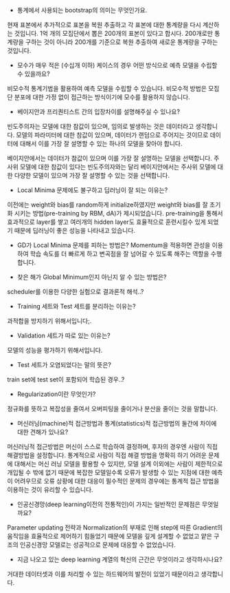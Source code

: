 * 통계에서 사용되는 bootstrap의 의미는 무엇인가요.  

현재 표본에서 추가적으로 표본을 복원 추출하고 각 표본에 대한 통계량을 다시 계산하는 것입니다. 1억 개의 모집단에서 뽑은 200개의 표본이 있다고 합시다. 200개로만 통계량을 구하는 것이 아니라 200개를 기준으로 복원 추출하여 새로운 통계량을 구하는 것입니다.

* 모수가 매우 적은 (수십개 이하) 케이스의 경우 어떤 방식으로 예측 모델을 수립할 수 있을까요? 

비모수적 통계기법을 활용하여 예측 모델을 수립할 수 있습니다. 비모수적 방법은 모집단 분포에 대한 가정 없이 접근하는 방식이기에 모수를 활용하지 않습니다.

* 베이지안과 프리퀀티스트 간의 입장차이를 설명해주실 수 있나요?  

빈도주의자는 모델에 대한 참값이 있으며, 임의로 발생하는 것은 데이터라고 생각합니다. 모델의 파라미터에 대한 참값이 있으며, 데이터가 랜덤으로 주어지는 것이므로 데이터에 대해서 이를 가장 잘 설명할 수 있는 하나의 모델을 찾아야 합니다.

베이지안에서는 데이터가 참값이 있으며 이를 가장 잘 설명하는 모델을 선택합니다. 주사위 모델에 대한 참값이 있다는 빈도주의자와는 달리 베이지안에서는 주사위 모델에 대한 다양한 모델이 있으며 가장 잘 설명할 수 있는 것을 선택합니다.

* Local Minima 문제에도 불구하고 딥러닝이 잘 되는 이유는?  

이전에는 weight와 bias를 random하게 initialize하였지만 weight와 bias를 잘 초기화 시키는 방법(pre-training by RBM, dA)가 제시되었습니다. pre-training을 통해서 효과적으로 layer를 쌓고 여러개의 hidden layer도 효율적으로 훈련시킬수 있게 되었기 때문에 딥러닝이 좋은 성능을 나타내고 있습니다.


  * GD가 Local Minima 문제를 피하는 방법은?
Momentum을 적용하면 관성을 이용하여 학습 속도를 더 빠르게 하고 변곡점을 잘 넘어갈 수 있도록 해주는 역할을 수행합니다.

  * 찾은 해가 Global Minimum인지 아닌지 알 수 있는 방법은?

scheduler를 이용한 다양한 실험으로 결과론적 해석..?
  
* Training 세트와 Test 세트를 분리하는 이유는? 

과적합을 방지하기 위해서입니다;.

  * Validation 세트가 따로 있는 이유는?  

모델의 성능을 평가하기 위해서입니다.

  * Test 세트가 오염되었다는 말의 뜻은?  

train set에 test set이 포함되어 학습된 경우..?

  * Regularization이란 무엇인가?  

정규화를 뜻하고 복잡성을 줄여서 오버피팅을 줄이거나 분산을 줄이는 것을 말합니다. 

* 머신러닝(machine)적 접근방법과 통계(statistics)적 접근방법의 둘간에 차이에 대한 견해가 있나요?

머신러닝적 접근방법은 머신이 스스로 학습하여 결정하며, 후자의 경우엔 사람이 직접 해결방법을 설정합니다. 통계적으로 사람이 직접 해결 방법을 명확히 하기 어려운 문제에 대해서는 머신 러닝 모델을 활용할 수 있지만, 모델 설계 이외에는 사람이 제한적으로 개입될 수 밖에 없기 때문에 복잡한 모델일수록 오류가 발생할 수 있는 지점에 대한 예측이 어려우므로 오류 상황에 대한 대응이 필수적인 문제의 경우에는 통계적 접근 방법을 이용하는 것이 유리할 수 있습니다.

* 인공신경망(deep learning이전의 전통적인)이 가지는 일반적인 문제점은 무엇일까요?  

Parameter updating 전략과 Normalization의 부재로 인해 step에 따른 Gradient의 움직임을 효율적으로 제어하기 힘들었기 때문에 모델을 깊게 설계할 수 없었고 얕은 구조의 인공신경망 모델로는 성공적으로 문제에 대응할 수 없었습니다.

* 지금 나오고 있는 deep learning 계열의 혁신의 근간은 무엇이라고 생각하시나요?  

거대한 데이터셋과 이를 처리할 수 있는 하드웨어의 발전이 있었기 때문이라고 생각합니다.